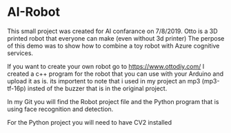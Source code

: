 # AI-Robot

This small project was created for AI confarance on 7/8/2019.
Otto is a 3D printed robot that everyone can make (even without 3d printer) 
The perpose of this demo was to show how to combine a toy robot with Azure cognitive services.

If you want to create your own robot go to https://www.ottodiy.com/
I created a c++ program for the robot that you can use with your Arduino and upload it as is.
its importent to note that i used in my project an mp3 (mp3-tf-16p) insted of the buzzer that is in the original project.

In my Git you will find the Robot project file and the Python program that is using face recognition and detection.

For the Python project you will need to have CV2 installed
